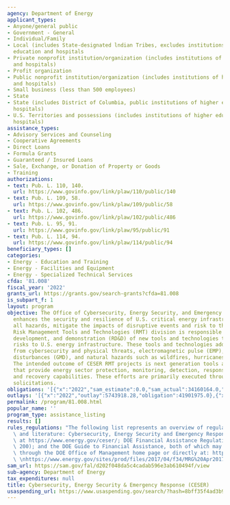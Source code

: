 ```yaml
---
agency: Department of Energy
applicant_types:
- Anyone/general public
- Government - General
- Individual/Family
- Local (includes State-designated lndian Tribes, excludes institutions of higher
  education and hospitals
- Private nonprofit institution/organization (includes institutions of higher education
  and hospitals)
- Profit organization
- Public nonprofit institution/organization (includes institutions of higher education
  and hospitals)
- Small business (less than 500 employees)
- State
- State (includes District of Columbia, public institutions of higher education and
  hospitals)
- U.S. Territories and possessions (includes institutions of higher education and
  hospitals)
assistance_types:
- Advisory Services and Counseling
- Cooperative Agreements
- Direct Loans
- Formula Grants
- Guaranteed / Insured Loans
- Sale, Exchange, or Donation of Property or Goods
- Training
authorizations:
- text: Pub. L. 110, 140.
  url: https://www.govinfo.gov/link/plaw/110/public/140
- text: Pub. L. 109, 58.
  url: https://www.govinfo.gov/link/plaw/109/public/58
- text: Pub. L. 102, 486.
  url: https://www.govinfo.gov/link/plaw/102/public/486
- text: Pub. L. 95, 91.
  url: https://www.govinfo.gov/link/plaw/95/public/91
- text: Pub. L. 114, 94.
  url: https://www.govinfo.gov/link/plaw/114/public/94
beneficiary_types: []
categories:
- Energy - Education and Training
- Energy - Facilities and Equipment
- Energy - Specialized Technical Services
cfda: '81.008'
fiscal_year: '2022'
grants_url: https://grants.gov/search-grants?cfda=81.008
is_subpart_f: 1
layout: program
objective: The Office of Cybersecurity, Energy Security, and Emergency Response (CESER)
  enhances the security and resilience of U.S. critical energy infrastructure from
  all hazards, mitigate the impacts of disruptive events and risk to the sector overall.  CESER’s
  Risk Management Tools and Technologies (RMT) division is responsible for research,
  development, and demonstration (RD&D) of new tools and technologies that address
  risks to U.S. energy infrastructure. These tools and technologies address risks
  from cybersecurity and physical threats, electromagnetic pulse (EMP), geomagnetic
  disturbances (GMD), and natural hazards such as wildfires, hurricanes, and flooding.
  The intended outcome of CESER RMT projects is next generation tools and technologies
  that provide energy sector protection, monitoring, detection, response, containment,
  and recovery capabilities. These efforts are primarily executed through competitive
  solicitations.
obligations: '[{"x":"2022","sam_estimate":0.0,"sam_actual":34160164.0,"usa_spending_actual":34651975.0},{"x":"2023","sam_estimate":21000000.0,"sam_actual":0.0,"usa_spending_actual":20186724.29},{"x":"2024","sam_estimate":93400000.0,"sam_actual":0.0,"usa_spending_actual":86759621.47}]'
outlays: '[{"x":"2022","outlay":5743918.28,"obligation":41901975.0},{"x":"2023","outlay":2732314.89,"obligation":6350000.0},{"x":"2024","outlay":1284092.52,"obligation":81883856.0}]'
permalink: /program/81.008.html
popular_name: ''
program_type: assistance_listing
results: []
rules_regulations: "The following list represents an overview of regulations, guidelines,\
  \ and literature: Cybersecurity, Energy Security and Emergency Response homepage,\
  \ at https://www.energy.gov/ceser/; DOE Financial Assistance Regulations (2 CFR\
  \ 200); and the DOE Guide to Financial Assistance, both of which may be accessed\
  \ through the DOE Office of Management home page or directly at: https://www.energy.gov/sites/prod/files/2017/04/f34/FA%20GUIDE%20April2017.pdf\
  \ \nhttps://www.energy.gov/sites/prod/files/2017/04/f34/MRG%20Apr2017.pdf"
sam_url: https://sam.gov/fal/d202f048da5c4cadab596e3ab610494f/view
sub-agency: Department of Energy
tax_expenditures: null
title: Cybersecurity, Energy Security & Emergency Response (CESER)
usaspending_url: https://www.usaspending.gov/search/?hash=8bff35f4ad3b9a6508ec4ef06ce75ef4
---
```

